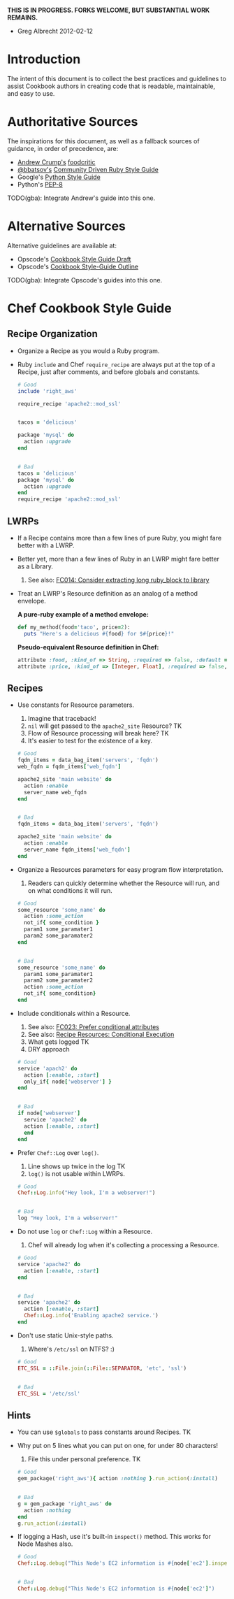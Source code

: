 **THIS IS IN PROGRESS. FORKS WELCOME, BUT SUBSTANTIAL WORK REMAINS.**
 - Greg Albrecht 2012-02-12

# Introduction

The intent of this document is to collect the best practices and guidelines
to assist Cookbook authors in creating code that is readable, maintainable, 
and easy to use.


# Authoritative Sources

The inspirations for this document, as well as a fallback sources of
guidance, in order of precedence, are:

* [Andrew Crump's](https://twitter.com/acrmp) [foodcritic](http://acrmp.github.com/foodcritic/)
* [@bbatsov's](https://twitter.com/bbatsov) [Community Driven Ruby Style Guide](https://github.com/bbatsov/ruby-style-guide)
* Google's [Python Style Guide](http://google-styleguide.googlecode.com/svn/trunk/pyguide.html)
* Python's [PEP-8](http://www.python.org/dev/peps/pep-0008/)

TODO(gba): Integrate Andrew's guide into this one.


# Alternative Sources

Alternative guidelines are available at:

* Opscode's [Cookbook Style Guide Draft](http://wiki.opscode.com/display/chef/Cookbook+Style+Guide+Draft)
* Opscode's [Cookbook Style-Guide Outline](http://wiki.opscode.com/display/chef/Cookbook+Style-Guide+Outline)

TODO(gba): Integrate Opscode's guides into this one.

# Chef Cookbook Style Guide
## Recipe Organization
* Organize a Recipe as you would a Ruby program.
* Ruby `include` and Chef `require_recipe` are always put at the top of a Recipe, just after comments, and before globals and constants.


  ```Ruby
  # Good
  include 'right_aws'

  require_recipe 'apache2::mod_ssl'


  tacos = 'delicious'

  package 'mysql' do
    action :upgrade
  end


  # Bad
  tacos = 'delicious'
  package 'mysql' do
    action :upgrade
  end
  require_recipe 'apache2::mod_ssl'
  ```


## LWRPs
* If a Recipe contains more than a few lines of pure Ruby, you might fare better with a LWRP.
* Better yet, more than a few lines of Ruby in an LWRP might fare better as a Library.
  1. See also: [FC014: Consider extracting long ruby_block to library](http://acrmp.github.com/foodcritic/#FC014)

* Treat an LWRP's Resource definition as an analog of a method envelope.

  **A pure-ruby example of a method envelope:**

  ```ruby
  def my_method(food='taco', price=2):
    puts "Here's a delicious #{food} for $#{price}!"
  ```

  **Pseudo-equivalent Resource definition in Chef:**

  ```ruby
  attribute :food, :kind_of => String, :required => false, :default => 'taco', :regex => /\w+/
  attribute :price, :kind_of => [Integer, Float], :required => false, :default => 1
  ```


## Recipes
* Use constants for Resource parameters.
  1. Imagine that traceback!
  2. `nil` will get passed to the `apache2_site` Resource? TK
  3. Flow of Resource processing will break here? TK
  4. It's easier to test for the existence of a key.


  ```ruby
  # Good
  fqdn_items = data_bag_item('servers', 'fqdn')
  web_fqdn = fqdn_items['web_fqdn']
  
  apache2_site 'main website' do
    action :enable
    server_name web_fqdn
  end


  # Bad
  fqdn_items = data_bag_item('servers', 'fqdn')
  
  apache2_site 'main website' do
    action :enable
    server_name fqdn_items['web_fqdn']
  end
  ```

* Organize a Resources parameters for easy program flow interpretation.
  1. Readers can quickly determine whether the Resource will run, and on what conditions it will run.

  ```ruby
  # Good
  some_resource 'some_name' do
    action :some_action
    not_if{ some_condition }
    param1 some_paramater1
    param2 some_paramater2
  end


  # Bad
  some_resource 'some_name' do
    param1 some_paramater1
    param2 some_paramater2
    action :some_action
    not_if{ some_condition}
  end
  ```


* Include conditionals within a Resource.
  1. See also: [FC023: Prefer conditional attributes](http://acrmp.github.com/foodcritic/#FC023)
  2. See also: [Recipe Resources: Conditional Execution](http://wiki.opscode.com/display/chef/Resources#Resources-ConditionalExecution)
  3. What gets logged TK
  4. DRY approach

  ```Ruby
  # Good
  service 'apach2' do
    action [:enable, :start]
    only_if{ node['webserver'] }
  end


  # Bad
  if node['webserver']
    service 'apache2' do
    action [:enable, :start]
    end
  end
  ```

* Prefer `Chef::Log` over `log()`.
  1. Line shows up twice in the log TK
  2. `log()` is not usable within LWRPs.

  ```ruby
  # Good
  Chef::Log.info("Hey look, I'm a webserver!")


  # Bad
  log "Hey look, I'm a webserver!"
  ```


* Do not use `log` or `Chef::Log` within a Resource.
  1. Chef will already log when it's collecting a processing a Resource.

  ```ruby
  # Good
  service 'apache2' do
    action [:enable, :start]
  end


  # Bad
  service 'apache2' do
    action [:enable, :start]
    Chef::Log.info('Enabling apache2 service.')
  end
  ```

* Don't use static Unix-style paths.
  1. Where's `/etc/ssl` on NTFS? :)

  ```ruby
  # Good
  ETC_SSL = ::File.join(::File::SEPARATOR, 'etc', 'ssl')


  # Bad
  ETC_SSL = '/etc/ssl'
  ```


## Hints
* You can use `$globals` to pass constants around Recipes. TK
* Why put on 5 lines what you can put on one, for under 80 characters!
  1. File this under personal preference. TK

  ```ruby
  # Good
  gem_package('right_aws'){ action :nothing }.run_action(:install)


  # Bad
  g = gem_package 'right_aws' do
    action :nothing
  end
  g.run_action(:install)
  ```


* If logging a Hash, use it's built-in `inspect()` method. This works for Node Mashes also.

  ```ruby
  # Good
  Chef::Log.debug("This Node's EC2 information is #{node['ec2'].inspect}")


  # Bad
  Chef::Log.debug("This Node's EC2 information is #{node['ec2']")
  ```
